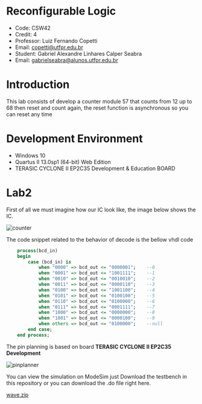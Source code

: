 # Reconfigurable Logic

- Code: CSW42
- Credit: 4
- Professor: Luiz Fernando Copetti
- Email: copetti@utfpr.edu.br
- Student: Gabriel Alexandre Linhares Calper Seabra
- Email: gabrielseabra@alunos.utfpr.edu.br




# Introduction
<p>This lab consists of develop a counter module 57 that counts from 12 up to 68 then reset and count again, the reset function is asynchronous so you can reset any time <p>

# Development Environment
- Windows 10
- Quartus II 13.0sp1 (64-bit) Web Edition
- TERASIC CYCLONE II EP2C35 Development & Education BOARD


# Lab2

First of all we must imagine how our IC look like, the image below shows the IC.

![counter](https://user-images.githubusercontent.com/48101913/164028414-9cc0080b-26c7-457e-979f-5f9ad4dcbfa5.jpg)

The code snippet related to the behavior of decode is the bellow vhdl code

```vhdl
    process(bcd_in)
    begin
        case (bcd_in) is
            when "0000" => bcd_out <= "0000001";	--0
            when "0001" => bcd_out <= "1001111"; 	--1
            when "0010" => bcd_out <= "0010010"; 	--2
            when "0011" => bcd_out <= "0000110"; 	--3
            when "0100" => bcd_out <= "1001100"; 	--4
            when "0101" => bcd_out <= "0100100"; 	--5
            when "0110" => bcd_out <= "0100000"; 	--6
            when "0111" => bcd_out <= "0001111"; 	--7
            when "1000" => bcd_out <= "0000000"; 	--8
            when "1001" => bcd_out <= "0000100"; 	--9
            when others => bcd_out <= "0100000"; 	--null
        end case;
    end process;
```

The pin planning is based on board **TERASIC CYCLONE II EP2C35 Development**

![pinplanner](https://user-images.githubusercontent.com/48101913/160220626-221e5bcd-1094-4c2c-88f9-8c3268f1b07c.PNG)

You can view the simulation on ModeSim just Download the testbench in this repository or you can download the .do file right here.

[wave.zip](https://github.com/Calperxd/calperxd_CSW41/files/8354520/wave.zip)

